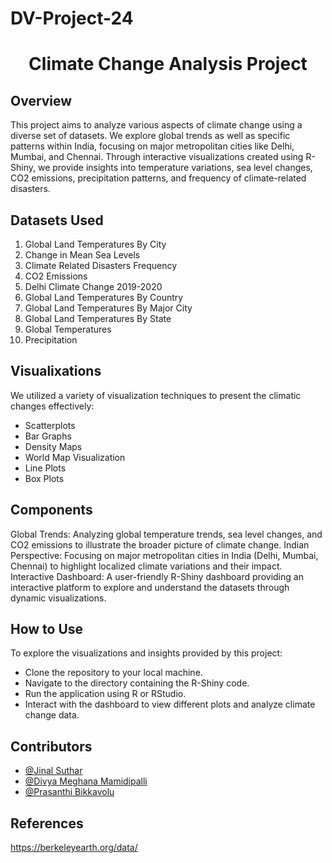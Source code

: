 # DV-Project-24
<h1  align="center">Climate Change Analysis Project </h1>


## Overview
<p>This project aims to analyze various aspects of climate change using a diverse set of datasets. We explore global trends as well as specific patterns within India, focusing on major metropolitan cities like Delhi, Mumbai, and Chennai. Through interactive visualizations created using R-Shiny, we provide insights into temperature variations, sea level changes, CO2 emissions, precipitation patterns, and frequency of climate-related disasters.</p>

## Datasets Used
<ol>
  <li>Global Land Temperatures By City</li>
  <li>Change in Mean Sea Levels</li>
  <li>Climate Related Disasters Frequency</li>
  <li>CO2 Emissions</li>
  <li>Delhi Climate Change 2019-2020</li>
  <li>Global Land Temperatures By Country</li>
  <li>Global Land Temperatures By Major City</li>
  <li>Global Land Temperatures By State</li>
  <li>Global Temperatures</li>
  <li>Precipitation</li>
</ol>

## Visualixations
<p> We utilized a variety of visualization techniques to present the climatic changes effectively:</p>
<ul>
  <li>Scatterplots</li>
  <li>Bar Graphs</li>
  <li>Density Maps</li>
  <li>World Map Visualization</li>
  <li>Line Plots</li>
  <li>Box Plots</li>
</ul>
 


## Components
Global Trends: Analyzing global temperature trends, sea level changes, and CO2 emissions to illustrate the broader picture of climate change.
Indian Perspective: Focusing on major metropolitan cities in India (Delhi, Mumbai, Chennai) to highlight localized climate variations and their impact.
Interactive Dashboard: A user-friendly R-Shiny dashboard providing an interactive platform to explore and understand the datasets through dynamic visualizations.

## How to Use 
<p>To explore the visualizations and insights provided by this project:</p>
<ul>
  <li>Clone the repository to your local machine.</li>
  <li>Navigate to the directory containing the R-Shiny code.</li>
  <li>Run the application using R or RStudio.</li>
  <li>Interact with the dashboard to view different plots and analyze climate change data.</li>
</ul>


## Contributors

- [@Jinal Suthar](https://github.com/jinalsuthar25)
- [@Divya Meghana Mamidipalli](https://github.com/DivyaMeghana7686)
- [@Prasanthi Bikkavolu](https://github.com/Prasanthi1201)

## References
https://berkeleyearth.org/data/




